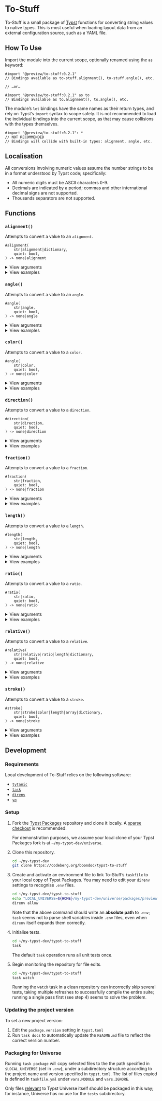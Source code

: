 # To-Stuff

To-Stuff is a small package of [Typst](https://typst.app/) functions for converting string values to native types. This is most useful when loading layout data from an external configuration source, such as a YAML file.


## How To Use

Import the module into the current scope, optionally renamed using the `as` keyword:

```typ
#import "@preview/to-stuff:0.2.1"
// Bindings available as to-stuff.alignment(), to-stuff.angle(), etc.

// …or…

#import "@preview/to-stuff:0.2.1" as to
// Bindings available as to.alignment(), to.angle(), etc.
```

The module’s `let` bindings have the same names as their return types, and rely on Typst’s `import` syntax to scope safely. It is not recommended to load the individual bindings into the current scope, as that may cause collisions with the types themselves.

```typ
#import "@preview/to-stuff:0.2.1": *
// NOT RECOMMENDED
// Bindings will collide with built-in types: alignment, angle, etc.
```


## Localisation

All conversions involving numeric values assume the number strings to be in a format understood by Typst code; specifically:

- All numeric digits must be ASCII characters 0-9.
- Decimals are indicated by a period; commas and other international decimal signs are not supported.
- Thousands separators are not supported.


## Functions

### `alignment()`

Attempts to convert a value to an `alignment`.

```typ
#alignment(
	str|alignment|dictionary,
	quiet: bool,
) -> none|alignment
```

<details>
	<summary>View arguments</summary>

#### `value`

`str` or `alignment` or `dictionary` (positional, required)

The value that should be converted to an `alignment`.

- An `alignment` is returned unchanged.
- A string representation of any of the eight `alignment` values is converted to that value.
	- If the string includes the `alignment.…` scoping prefix, the conversion fails.
- A string consisting of two `alignment` representations joined by a plus sign is converted to the corresponding 2D alignment, provided the two strings do not correspond to alignments on the same axis.
- A `dictionary` containing one or more of the keys `x` and `y`, and no other keys, is converted.
	- The value of `x`, if present, must be either a horizontal `alignment` or a value that would convert to one.
	- The value of `y`, if present, must be either a vertical `alignment` or a value that would convert to one.

#### `quiet`

`bool`

Whether to return `none` if the value could not be converted. If `false`, invalid values cause a panic.

Default: `false`
</details>

<details>
	<summary>View examples</summary>

```typ
#import "@preview/to-stuff:0.2.1" as to

#let a = to.alignment("top + right")
// -> right + top

#let b = to.alignment(top + right)
// -> right + top

#let c = to.alignment((x: "right", y: "top"))
// -> right + top

#let d = to.alignment("turnwise")
// panics with: "could not convert to alignment: \"turnwise\""

#let e = to.alignment("top + bottom")
// panics with: "cannot add two vertical alignments: \"top + bottom\""

#let f = to.alignment(quiet: true, "top + bottom")
// -> none
```
</details>


### `angle()`

Attempts to convert a value to an `angle`.

```typ
#angle(
	str|angle,
	quiet: bool,
) -> none|angle
```

<details>
	<summary>View arguments</summary>

#### `value`

`str` or `angle` (positional, required)

The value that should be converted to an `angle`.

- An `angle` is returned unchanged.
- A string representation of a number followed by the letters `deg` or `rad` is converted.
	- The number may be positive or negative, and may contain decimal places.

#### `quiet`

`bool`

Whether to return `none` if the value could not be converted. If `false`, invalid values cause a panic.

Default: `false`
</details>

<details>
	<summary>View examples</summary>

```typ
#import "@preview/to-stuff:0.2.1" as to

#let a = to.angle("45deg")
// -> 45deg

#let b = to.angle(45deg)
// -> 45deg

#let c = to.angle("42")
// panics with: "could not convert to angle: \"42\""

#let d = to.angle(quiet: true, "42")
// -> none
```
</details>


### `color()`

Attempts to convert a value to a `color`.

```typ
#angle(
	str|color,
	quiet: bool,
) -> none|color
```

<details>
	<summary>View arguments</summary>

#### `value`

`str` or `color` (positional, required)

The value that should be converted to a `color`.

- A `color` is returned unchanged.
- A string representation of a predefined color value is converted to that built-in color.
- A string representation of a hash symbol followed by a 6- or 8-digit hexadecimal code is converted to the corresponding RGB or RGBA value.
- A string representation of a color space function followed by parentheses and arguments is converted.
	- If the string includes the `color.…` scoping prefix, the conversion fails. This includes the `hsl`, `hsv`, and `linear-rgb` functions.

**Note:** Color space function arguments are not currently checked for validity before the string is passed to `eval()`. Invalid function arguments causes a native Typst syntax error rather than a panic; this error cannot be suppressed by setting `quiet` to `true` (see below). This may change in a future version.

#### `quiet`

`bool`

Whether to return `none` if the value could not be converted. If `false`, invalid values cause a panic.

Default: `false`
</details>

<details>
	<summary>View examples</summary>

```typ
#import "@preview/to-stuff:0.2.1" as to

#let a = to.color("red")
// -> rgb("#ff4136")

#let b = to.color(red)
// -> rgb("#ff4136")

#let c = to.color("#FF4136FF")
// -> rgb("#ff4136")

#let d = to.color("rgb(255, 65, 54)")
// -> rgb("#ff4136")

#let e = to.color("hsv(135deg,75%,127,100)")
// -> color.hsv(135deg, 75%, 49.8%, 39.22%)

#let f = to.color("indigo")
// panics with: "could not convert to color: \"indigo\""

#let g = to.color(quiet: true, "indigo")
// -> none
```
</details>


### `direction()`

Attempts to convert a value to a `direction`.

```typ
#direction(
	str|direction,
	quiet: bool,
) -> none|direction
```

<details>
	<summary>View arguments</summary>

#### `value`

`str` or `direction` (positional, required)

The value that should be converted to a `direction`.

- A `direction` is returned unchanged.
- A string representation of any of the four `direction` values is converted to that value.
	- If the string includes the `direction.…` scoping prefix, the conversion fails.

#### `quiet`

`bool`

Whether to return `none` if the value could not be converted. If `false`, invalid values cause a panic.

Default: `false`
</details>

<details>
	<summary>View examples</summary>

```typ
#import "@preview/to-stuff:0.2.1" as to

#let a = to.direction("rtl")
// -> rtl

#let b = to.direction(rtl)
// -> rtl

#let c = to.direction("btf")
// panics with: "could not convert to direction: \"btf\""

#let d = to.direction(quiet: true, "btf")
// -> none
```
</details>


### `fraction()`

Attempts to convert a value to a `fraction`.

```typ
#fraction(
	str|fraction,
	quiet: bool,
) -> none|fraction
```

<details>
	<summary>View arguments</summary>

#### `value`

`str` or `fraction` (positional, required)

The value that should be converted to a `fraction`.

- A `fraction` is returned unchanged.
- A string representation of a number followed by the letters `fr` is converted.
	- The number may be positive or negative, and may contain decimal places.

#### `quiet`

`bool`

Whether to return `none` if the value could not be converted. If `false`, invalid values cause a panic.

Default: `false`
</details>

<details>
	<summary>View examples</summary>

```typ
#import "@preview/to-stuff:0.2.1" as to

#let a = to.fraction("2.5fr")
// -> 2.5fr

#let b = to.fraction(2.5fr)
// -> 2.5fr

#let c = to.fraction("42")
// panics with: "could not convert to fraction: \"42\""

#let d = to.fraction(quiet: true, "42")
// -> none
```
</details>


### `length()`

Attempts to convert a value to a `length`.

```typ
#length(
	str|length,
	quiet: bool,
) -> none|length
```

<details>
	<summary>View arguments</summary>

#### `value`

`str` or `length` (positional, required)

The value that should be converted to a `length`.

- A `length` is returned unchanged.
- A string representation of a number followed by the letters `pt`, `mm`, `cm`, `in`, or `em`, is converted.
	- The number may be positive or negative, and may contain decimal places.

#### `quiet`

`bool`

Whether to return `none` if the value could not be converted. If `false`, invalid values cause a panic.

Default: `false`
</details>

<details>
	<summary>View examples</summary>

```typ
#import "@preview/to-stuff:0.2.1" as to

#let a = to.length("45pt")
// -> 45pt

#let b = to.length(45pt)
// -> 45pt

#let c = to.length("42")
// panics with: "could not convert to length: \"42\""

#let d = to.length(quiet: true, "42")
// -> none
```
</details>


### `ratio()`

Attempts to convert a value to a `ratio`.

```typ
#ratio(
	str|ratio,
	quiet: bool,
) -> none|ratio
```

<details>
	<summary>View arguments</summary>

#### `value`

`str` or `ratio` (positional, required)

The value that should be converted to a `ratio`.

- A `ratio` is returned unchanged.
- A string representation of a number followed by a percent sign is converted.
	- The number may be positive or negative, and may contain decimal places.

#### `quiet`

`bool`

Whether to return `none` if the value could not be converted. If `false`, invalid values cause a panic.

Default: `false`
</details>

<details>
	<summary>View examples</summary>

```typ
#import "@preview/to-stuff:0.2.1" as to

#let a = to.ratio("45%")
// -> 45%

#let b = to.ratio(45%)
// -> 45%

#let c = to.ratio("42")
// panics with: "could not convert to ratio: \"42\""

#let d = to.ratio(quiet: true, "42")
// -> none
```
</details>


### `relative()`

Attempts to convert a value to a `relative`.

```typ
#relative(
	str|relative|ratio|length|dictionary,
	quiet: bool,
) -> none|relative
```

<details>
	<summary>View arguments</summary>

#### `value`

`str` or `relative` or `ratio` or `length` or `dictionary` (positional, required)

The value that should be converted to a `relative`.

- A `relative` is returned unchanged.
- A `ratio` is returned as a `relative` with a `length` of `0pt`.
- A `length` is returned as a `relative` with a `ratio` of `0%`.
- A string representation of a `ratio` (see [above](#ratio)) is converted.
- A string representation of a `length` (see [above](#length)) is converted.
- A string consisting of multiple `ratio`s and `lengths` joined by plus signs or minus signs is converted to a single `relative` length.
	- All `length`-like substrings are added.
	- All `ratio`-like substrings are added.
- A `dictionary` containing one or more of the keys `ratio` and `length`, and no other keys, is converted.
	- The value of `ratio`, if present, must be either a `ratio` or a value that would convert to one.
	- The value of `length`, if present, must be either a `length` or a value that would convert to one.

#### `quiet`

`bool`

Whether to return `none` if the value could not be converted. If `false`, invalid values cause a panic.

Default: `false`
</details>

<details>
	<summary>View examples</summary>

```typ
#import "@preview/to-stuff:0.2.1" as to

#let a = to.relative("45pt + 3%")
// -> 3% + 45pt

#let b = to.relative(45pt + 3%)
// -> 3% + 45pt

#let c = to.relative((ratio: "3%", length: "45pt"))
// -> 3% + 45pt

#let d = to.relative("42")
// panics with: "could not convert to relative: \"42\""

#let e = to.relative(quiet: true, "42")
// -> none
```
</details>


### `stroke()`

Attempts to convert a value to a `stroke`.

```typ
#stroke(
	str|stroke|color|length|array|dictionary,
	quiet: bool,
) -> none|stroke
```

<details>
	<summary>View arguments</summary>

#### `value`

`str` or `stroke` or `color` or `length` or `array` or `dictionary` (positional, required)

The value that should be converted to a `stroke`.

- A `stroke`, `color` or `length` is returned unchanged.
- A string representation of a `color` (see [above](#color)) is converted.
- A string representation of a `length` (see [above](#length)) is converted.
- A valid [dash pattern](https://typst.app/docs/reference/visualize/stroke/#constructor-dash) is converted.
- A string representation of one or more valid `color`s, `length`s and/or predefined dash patterns joined by plus signs is converted.
	- All `color`-like substrings are combined via `color.mix()`.
	- All `length`-like substrings added.
- A `dictionary` that would otherwise be accepted as a valid `stroke` is converted.

#### `quiet`

`bool`

Whether to return `none` if the value could not be converted. If `false`, invalid values cause a panic.

Default: `false`
</details>

<details>
	<summary>View examples</summary>

```typ
#import "@preview/to-stuff:0.2.1" as to

#let a = to.stroke("red")
// -> rgb("#ff4136")

#let b = to.stroke(45pt)
// -> 45pt

#let c = to.stroke("densely-dashed")
// -> (dash: array(3pt, 2pt), phase: 0pt)

#let d = to.stroke((3pt, 2pt))
// -> (dash: array(3pt, 2pt), phase: 0pt)

#let e = to.stroke((paint: red, thickness: 2pt, dash: "densely-dashed"))
// -> (paint: rgb("#ff4136"), thickness: 2pt, dash: (array: (3pt, 2pt), phase: 0pt))

#let f = to.stroke("2pt + red + densely-dashed + silver + 5pt")
// -> (paint: oklab(77.85%, 0.1, 0.054), thickness: 7pt, dash: (array: (3pt, 2pt), phase: 0pt))

#let g = to.stroke("deep-dish")
// panics with: "could not convert to stroke: \"deep-dish\""

#let h = to.stroke(quiet: true, "deep-dish")
// -> none
```
</details>


## Development

### Requirements

Local development of To-Stuff relies on the following software:

- [`tytanic`](https://github.com/typst-community/tytanic)
- [`task`](https://github.com/go-task/task)
- [`direnv`](https://github.com/direnv/direnv)
- [`yq`](https://github.com/mikefarah/yq)


### Setup

1. Fork the [Typst Packages][setup_universe] repository and clone it locally. A [sparse checkout][setup_sparse] is recommended.

	For demonstration purposes, we assume your local clone of your Typst Packages fork is at `~/my-typst-dev/universe`.

2. Clone this repository.

	```sh
	cd ~/my-typst-dev
	git clone https://codeberg.org/boondoc/typst-to-stuff
	```

3. Create and activate an environment file to link To-Stuff’s `taskfile` to your local copy of Typst Packages. You may need to edit your `direnv` settings to recognise `.env` files.

	```sh
	cd ~/my-typst-dev/typst-to-stuff
	echo "LOCAL_UNIVERSE=${HOME}/my-typst-dev/universe/packages/preview" > .env
	direnv allow
	```

	Note that the above command should write an **absolute path** to `.env`; `task` seems not to parse shell variables inside `.env` files, even when `direnv` itself expands them correctly.

4. Initialise tests.

	```sh
	cd ~/my-typst-dev/typst-to-stuff
	task
	```

	The default `task` operation runs all unit tests once.

5. Begin monitoring the repository for file edits.

	```sh
	cd ~/my-typst-dev/typst-to-stuff
	task watch
	```

	Running the `watch` task in a clean repository can incorrectly skip several tests, taking multiple refreshes to successfully compile the entire suite; running a single pass first (see step 4) seems to solve the problem.


### Updating the project version

To set a new project version:

1. Edit the `package.version` setting in `typst.toml`
2. Run `task docs` to automatically update the `README.md` file to reflect the correct version number.


### Packaging for Universe

Running `task package` will copy selected files to the the path specified in `$LOCAL_UNIVERSE` (set in `.env`), under a subdirectory structure according to the project name and version specified in `typst.toml`. The list of files copied is defined in `taskfile.yml` under `vars.MODULE` and `vars.IGNORE`.

Only files [relevant][setup_exclude] to Typst Universe itself should be packaged in this way; for instance, Universe has no use for the `tests` subdirectory.


[setup_universe]: https://github.com/typst/packages
[setup_sparse]: https://github.com/typst/packages/blob/main/docs/tips.md#sparse-checkout-of-the-repository
[setup_exclude]: https://github.com/typst/packages/blob/main/docs/tips.md#what-to-commit-what-to-exclude

